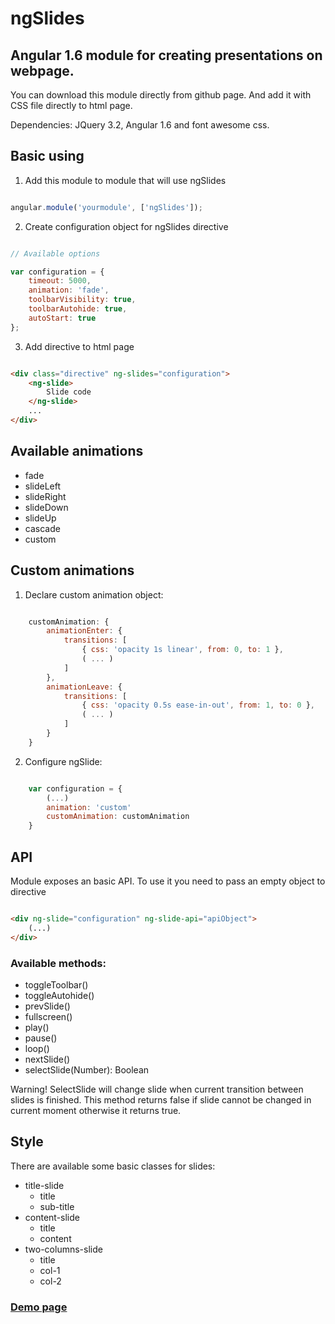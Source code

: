 # ngSlides
## Angular 1.6 module for creating presentations on webpage.

You can download this module directly from github page. And add it with CSS file directly to html page.

Dependencies: JQuery 3.2, Angular 1.6 and font awesome css.

## Basic using

1. Add this module to module that will use ngSlides

```javascript

angular.module('yourmodule', ['ngSlides']);
```

2. Create configuration object for ngSlides directive

```javascript

// Available options

var configuration = {
    timeout: 5000,
    animation: 'fade',
    toolbarVisibility: true,
    toolbarAutohide: true,
    autoStart: true
};
```

3. Add directive to html page

```html

<div class="directive" ng-slides="configuration">
    <ng-slide>
        Slide code
    </ng-slide>
    ...
</div>
```

## Available animations

* fade
* slideLeft
* slideRight
* slideDown
* slideUp
* cascade
* custom

## Custom animations

1. Declare custom animation object:

```javascript

    customAnimation: {
        animationEnter: {
            transitions: [
                { css: 'opacity 1s linear', from: 0, to: 1 },
                ( ... )
            ]
        },
        animationLeave: {
            transitions: [
                { css: 'opacity 0.5s ease-in-out', from: 1, to: 0 },
                ( ... )
            ]
        }
    }
```

2. Configure ngSlide:

```javascript

    var configuration = {
        (...)
        animation: 'custom'
        customAnimation: customAnimation
    }
```

## API

Module exposes an basic API. To use it you need to pass an empty object to directive

```html

<div ng-slide="configuration" ng-slide-api="apiObject">
    (...)
</div>
```

### Available methods:

* toggleToolbar()
* toggleAutohide()
* prevSlide()
* fullscreen()
* play()
* pause()
* loop()
* nextSlide()
* selectSlide(Number): Boolean

Warning! SelectSlide will change slide when current transition between slides is finished. This method returns false if slide cannot be changed in current moment otherwise it returns true.

## Style

There are available some basic classes for slides:

* title-slide
    * title
    * sub-title
* content-slide
    * title
    * content
* two-columns-slide
    * title
    * col-1
    * col-2

### [Demo page](https://krol22.github.io/ngSlides)
